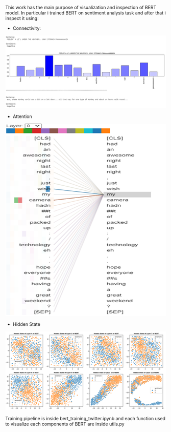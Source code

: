 This work has the main purpose of visualization and inspection of BERT model.
In particular i trained BERT on sentiment analysis task and after that i inspect it using:

- Connectivity:

<p align="center">
  <img src="https://github.com/DavideStenner/Personal-Project/blob/master/Bert%20Visualization/Image/Connectivity_Viz.png" width="800" />
</p>

- Attention

<p align="center">
  <img src="https://github.com/DavideStenner/Personal-Project/blob/master/Bert%20Visualization/Image/Attention_Viz.png" width="600" height="600" />
</p>

- Hidden State

<p align="center">
  <img src="https://github.com/DavideStenner/Personal-Project/blob/master/Bert%20Visualization/Image/Hidden_Viz.png" width="800" />
</p>

Training pipeline is inside bert_training_twitter.ipynb and each function used to visualize each components of BERT are inside utils.py 

